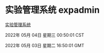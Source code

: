 # 实验管理系统 expadmin
[实验管理系统](http://59.174.25.66:56808/expadmin-782313d2-e1b1-4ea7-932e-3a55e6a1a4d0/)

2022年 05月 04日 星期三 00:50:01 CST

2022年 05月 03日 星期二 16:50:01 GMT
